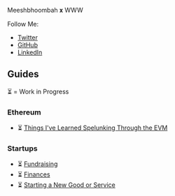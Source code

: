 Meeshbhoombah 𝐱 WWW

Follow Me:
- [Twitter](https://twitter.com/meeshbhoombah)
- [GitHub](https://github.com/meeshbhoombah/)
- [LinkedIn](https://www.linkedin.com/in/aboutrohan/)

## Guides
⏳ = Work in Progress

### Ethereum
- ⏳ [Things I've Learned Spelunking Through the EVM](#)

### Startups
- ⏳ [Fundraising](#)
- ⏳ [Finances](#)
- ⏳ [Starting a New Good or Service](#)

